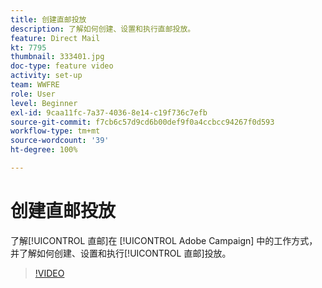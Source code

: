 ```yaml
---
title: 创建直邮投放
description: 了解如何创建、设置和执行直邮投放。
feature: Direct Mail
kt: 7795
thumbnail: 333401.jpg
doc-type: feature video
activity: set-up
team: WWFRE
role: User
level: Beginner
exl-id: 9caa11fc-7a37-4036-8e14-c19f736c7efb
source-git-commit: f7cb6c57d9cd6b00def9f0a4ccbcc94267f0d593
workflow-type: tm+mt
source-wordcount: '39'
ht-degree: 100%

---
```


# 创建直邮投放

了解[!UICONTROL 直邮]在 [!UICONTROL Adobe Campaign] 中的工作方式，并了解如何创建、设置和执行[!UICONTROL 直邮]投放。

>[!VIDEO](https://video.tv.adobe.com/v/333401?quality=12)
